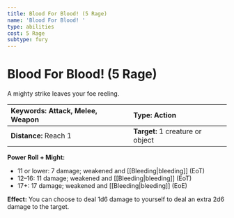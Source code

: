 ```yaml
---
title: Blood For Blood! (5 Rage)
name: 'Blood For Blood! '
type: abilities
cost: 5 Rage
subtype: fury
---
```


# Blood For Blood! (5 Rage)

A mighty strike leaves your foe reeling.

| **Keywords:** Attack, Melee, Weapon | **Type:** Action                 |
| :---------------------------------- | :------------------------------- |
| **Distance:** Reach 1               | **Target:** 1 creature or object |

**Power Roll + Might:**

- 11 or lower: 7 damage; weakened and [[Bleeding|bleeding]] (EoT)
- 12–16: 11 damage; weakened and [[Bleeding|bleeding]] (EoT)
- 17+: 17 damage; weakened and [[Bleeding|bleeding]] (EoE)

**Effect:** You can choose to deal 1d6 damage to yourself to deal an extra 2d6 damage to the target.
